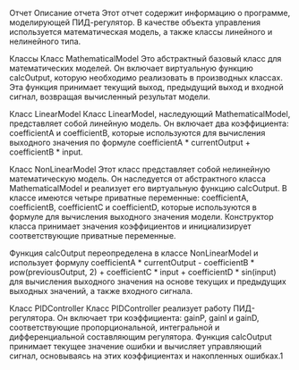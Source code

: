 Отчет
Описание отчета
Этот отчет содержит информацию о программе, моделирующей ПИД-регулятор. В качестве объекта управления используется математическая модель, а также классы линейного и нелинейного типа.

Классы
Класс MathematicalModel
Это абстрактный базовый класс для математических моделей. Он включает виртуальную функцию calcOutput, которую необходимо реализовать в производных классах. Эта функция принимает текущий выход, предыдущий выход и входной сигнал, возвращая вычисленный результат модели.

Класс LinearModel
Класс LinearModel, наследующий MathematicalModel, представляет собой линейную модель. Он включает два коэффициента: coefficientA и coefficientB, которые используются для вычисления выходного значения по формуле coefficientA * currentOutput + coefficientB * input.

Класс NonLinearModel
Этот класс представляет собой нелинейную математическую модель. Он наследуется от абстрактного класса MathematicalModel и реализует его виртуальную функцию calcOutput. В классе имеются четыре приватные переменные: coefficientA, coefficientB, coefficientC и coefficientD, которые используются в формуле для вычисления выходного значения модели. Конструктор класса принимает значения коэффициентов и инициализирует соответствующие приватные переменные.

Функция calcOutput переопределена в классе NonLinearModel и использует формулу coefficientA * currentOutput - coefficientB * pow(previousOutput, 2) + coefficientC * input + coefficientD * sin(input) для вычисления выходного значения на основе текущих и предыдущих выходных значений, а также входного сигнала.

Класс PIDController
Класс PIDController реализует работу ПИД-регулятора. Он включает три коэффициента: gainP, gainI и gainD, соответствующие пропорциональной, интегральной и дифференциальной составляющим регулятора. Функция calcOutput принимает текущее значение ошибки и вычисляет управляющий сигнал, основываясь на этих коэффициентах и накопленных ошибках.1